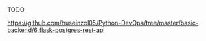 #

TODO

https://github.com/huseinzol05/Python-DevOps/tree/master/basic-backend/6.flask-postgres-rest-api
